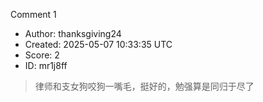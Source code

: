 Comment 1

- Author: thanksgiving24
- Created: 2025-05-07 10:33:35 UTC
- Score: 2
- ID: mr1j8ff

> 律师和支女狗咬狗一嘴毛，挺好的，勉强算是同归于尽了
